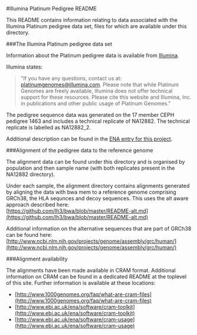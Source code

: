 #Illumina Platinum Pedigree README

This README contains information relating to data associated with the Illumina Platinum pedigree data set, files for which are available under this directory.

###The Illumina Platinum pedigree data set

Information about the Platinum pedigree data is available from [Illumina](http://www.illumina.com/platinumgenomes/).

Illumina states:
>"If you have any questions, contact us at: platinumgenomes@illumina.com. Please note that while Platinum Genomes are freely available, Illumina does not offer technical support for these resources. Please cite this website and Illumina, Inc. in publications and other public usage of Platinum Genomes."

The pedigree sequence data was generated on the 17 member CEPH pedigree 1463 and includes a technical replicate of NA12882. The technical replicate is labelled as NA12882_2.

Additional description can be found in the [ENA entry for this project](http://www.ebi.ac.uk/ena/data/view/ERP001960).

###Alignment of the pedigree data to the reference genome

The alignment data can be found under this directory and is organised by population and then sample name (with both replicates present in the NA12882 directory). 

Under each sample, the alignment directory contains alignments generated by aligning the data with bwa mem to a reference genome comprising GRCh38, the HLA sequnces and decoy sequences. This uses the alt aware approach described here:
[https://github.com/lh3/bwa/blob/master/README-alt.md](https://github.com/lh3/bwa/blob/master/README-alt.md)

Additional information on the alternative sequences that are part of GRCh38 can be found here:
[http://www.ncbi.nlm.nih.gov/projects/genome/assembly/grc/human/](http://www.ncbi.nlm.nih.gov/projects/genome/assembly/grc/human/)

###Alignment availability

The alignments have been made available in CRAM format. Additional information on CRAM can be found in a dedicated README at the toplevel of this site. Further information is available at these locations:
- [http://www.1000genomes.org/faq/what-are-cram-files](http://www.1000genomes.org/faq/what-are-cram-files)
- [http://www.ebi.ac.uk/ena/software/cram-toolkit](http://www.ebi.ac.uk/ena/software/cram-toolkit)
- [http://www.ebi.ac.uk/ena/software/cram-usage](http://www.ebi.ac.uk/ena/software/cram-usage)
